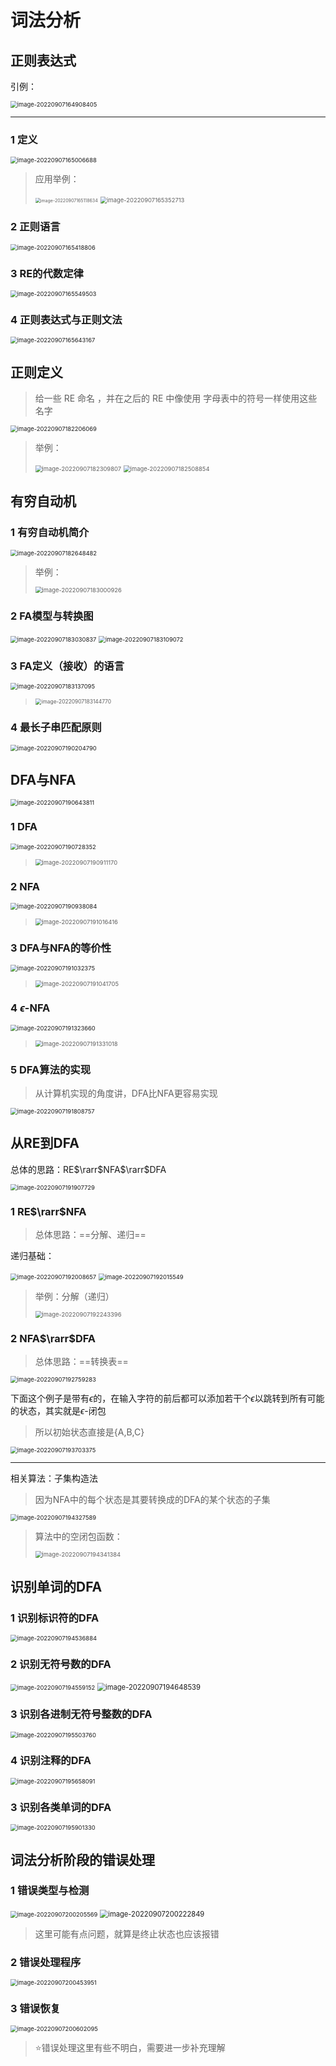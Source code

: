 # 词法分析

## 正则表达式

引例：

<img src="README.assets/image-20220907164908405.png" alt="image-20220907164908405" style="zoom:67%;" />

---

### 1 定义

<img src="README.assets/image-20220907165006688.png" alt="image-20220907165006688" style="zoom:67%;" />

> 应用举例：
>
> <img src="README.assets/image-20220907165118634.png" alt="image-20220907165118634" style="zoom:50%;" />
>
> <img src="README.assets/image-20220907165352713.png" alt="image-20220907165352713" style="zoom:67%;" />

### 2 正则语言

<img src="README.assets/image-20220907165418806.png" alt="image-20220907165418806" style="zoom:67%;" />

### 3 RE的代数定律

<img src="README.assets/image-20220907165549503.png" alt="image-20220907165549503" style="zoom:67%;" />

### 4 正则表达式与正则文法

<img src="README.assets/image-20220907165643167.png" alt="image-20220907165643167" style="zoom:67%;" />

## 正则定义

> 给一些 RE 命名 ，并在之后的 RE 中像使用 字母表中的符号一样使用这些名字

<img src="README.assets/image-20220907182206069.png" alt="image-20220907182206069" style="zoom:67%;" />

> 举例：
>
> <img src="README.assets/image-20220907182309807.png" alt="image-20220907182309807" style="zoom:67%;" />
>
> <img src="README.assets/image-20220907182508854.png" alt="image-20220907182508854" style="zoom:67%;" />

## 有穷自动机

### 1 有穷自动机简介

<img src="README.assets/image-20220907182648482.png" alt="image-20220907182648482" style="zoom:67%;" />

> 举例：
>
> <img src="README.assets/image-20220907183000926.png" alt="image-20220907183000926" style="zoom:67%;" />

### 2 FA模型与转换图

<img src="README.assets/image-20220907183030837.png" alt="image-20220907183030837" style="zoom:67%;" />

<img src="README.assets/image-20220907183109072.png" alt="image-20220907183109072" style="zoom:67%;" />

### 3 FA定义（接收）的语言

<img src="README.assets/image-20220907183137095.png" alt="image-20220907183137095" style="zoom:67%;" />

> <img src="README.assets/image-20220907183144770.png" alt="image-20220907183144770" style="zoom:60%;" />

### 4 最长子串匹配原则

<img src="README.assets/image-20220907190204790.png" alt="image-20220907190204790" style="zoom:67%;" />

## DFA与NFA

<img src="README.assets/image-20220907190643811.png" alt="image-20220907190643811" style="zoom:67%;" />

### 1 DFA

<img src="README.assets/image-20220907190728352.png" alt="image-20220907190728352" style="zoom:67%;" />

> <img src="README.assets/image-20220907190911170.png" alt="image-20220907190911170" style="zoom:67%;" />

### 2 NFA

<img src="README.assets/image-20220907190938084.png" alt="image-20220907190938084" style="zoom:67%;" />

> <img src="README.assets/image-20220907191016416.png" alt="image-20220907191016416" style="zoom:67%;" />

### 3 DFA与NFA的等价性

<img src="README.assets/image-20220907191032375.png" alt="image-20220907191032375" style="zoom:67%;" />

> <img src="README.assets/image-20220907191041705.png" alt="image-20220907191041705" style="zoom:67%;" />

### 4 $\epsilon$-NFA

<img src="README.assets/image-20220907191323660.png" alt="image-20220907191323660" style="zoom:67%;" />

> <img src="README.assets/image-20220907191331018.png" alt="image-20220907191331018" style="zoom:67%;" />

### 5 DFA算法的实现

> 从计算机实现的角度讲，DFA比NFA更容易实现

<img src="README.assets/image-20220907191808757.png" alt="image-20220907191808757" style="zoom:67%;" />

## 从RE到DFA

总体的思路：RE$\rarr$NFA$\rarr$DFA

<img src="README.assets/image-20220907191907729.png" alt="image-20220907191907729" style="zoom:67%;" />

### 1 RE$\rarr$NFA

> 总体思路：==分解、递归==

递归基础：

<img src="README.assets/image-20220907192008657.png" alt="image-20220907192008657" style="zoom:67%;" />

<img src="README.assets/image-20220907192015549.png" alt="image-20220907192015549" style="zoom:67%;" />

> 举例：分解（递归）
>
> <img src="README.assets/image-20220907192243396.png" alt="image-20220907192243396" style="zoom:67%;" />

### 2 NFA$\rarr$DFA

> 总体思路：==转换表==

<img src="README.assets/image-20220907192759283.png" alt="image-20220907192759283" style="zoom:67%;" />

下面这个例子是带有$\epsilon$的，在输入字符的前后都可以添加若干个$\epsilon$以跳转到所有可能的状态，其实就是$\epsilon$-闭包

> 所以初始状态直接是{A,B,C}

<img src="README.assets/image-20220907193703375.png" alt="image-20220907193703375" style="zoom:67%;" />

---

相关算法：子集构造法

> 因为NFA中的每个状态是其要转换成的DFA的某个状态的子集

<img src="README.assets/image-20220907194327589.png" alt="image-20220907194327589" style="zoom:67%;" />

> 算法中的空闭包函数：
>
> <img src="README.assets/image-20220907194341384.png" alt="image-20220907194341384" style="zoom:67%;" />

## 识别单词的DFA

### 1 识别标识符的DFA

<img src="README.assets/image-20220907194536884.png" alt="image-20220907194536884" style="zoom:67%;" />

### 2 识别无符号数的DFA

<img src="README.assets/image-20220907194559152.png" alt="image-20220907194559152" style="zoom:67%;" />

<img src="README.assets/image-20220907194648539.png" alt="image-20220907194648539" style="zoom:80%;" />

### 3 识别各进制无符号整数的DFA

<img src="README.assets/image-20220907195503760.png" alt="image-20220907195503760" style="zoom:67%;" />

### 4 识别注释的DFA

<img src="README.assets/image-20220907195658091.png" alt="image-20220907195658091" style="zoom:67%;" />

### 3 识别各类单词的DFA

<img src="README.assets/image-20220907195901330.png" alt="image-20220907195901330" style="zoom:67%;" />

## 词法分析阶段的错误处理

### 1 错误类型与检测

<img src="README.assets/image-20220907200205569.png" alt="image-20220907200205569" style="zoom:67%;" />

<img src="README.assets/image-20220907200222849.png" alt="image-20220907200222849" style="zoom:80%;" />

> 这里可能有点问题，就算是终止状态也应该报错

### 2 错误处理程序

<img src="README.assets/image-20220907200453951.png" alt="image-20220907200453951" style="zoom:67%;" />

### 3 错误恢复

<img src="README.assets/image-20220907200602095.png" alt="image-20220907200602095" style="zoom:67%;" />

> :star:错误处理这里有些不明白，需要进一步补充理解